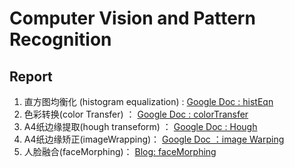 # Computer Vision and Pattern Recognition

## Report
1. 直方图均衡化 (histogram equalization) : [Google Doc : histEqn](https://docs.google.com/document/d/1nUUfZkj2MxzmywB-vdZZ2fKp5QcJbpeiCVaub7NF5to/edit?usp=sharing)
2. 色彩转换(color Transfer) ： [Google Doc : colorTransfer](https://docs.google.com/document/d/1Xs7vRzzSAfQ1KLfTLFG-r_psOtJA7YBveIwz06riKks/edit?usp=sharing)
3. A4纸边缘提取(hough transeform) ： [Google Doc : Hough](https://docs.google.com/document/d/1NPqYcTj0R_17mvCNdp_45wVBWBnI8wGopN5VT67Fm6w/edit?usp=sharing)
4. A4纸边缘矫正(imageWrapping)： [Google Doc ：image Warping](https://docs.google.com/document/d/1ePcSfO367CHRnqIBHSSxy-4vhhbfRTe4RRxYOTrMnfU/edit?usp=sharing)
5. 人脸融合(faceMorphing)： [Blog: faceMorphing](https://blog.kinpzz.com/2017/04/25/face-morphing/)

